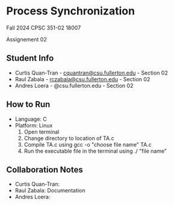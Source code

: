 # Process Synchronization
Fall 2024 CPSC 351-02 18007

Assignement 02

## Student Info
* Curtis Quan-Tran - cquantran@csu.fullerton.edu - Section 02
* Raul Zabala - rczabala@csu.fullerton.edu - Section 02
* Andres Loera - @csu.fullerton.edu - Section 02

## How to Run
* Language: C
* Platform: Linux
  1. Open terminal
  2. Change directory to location of TA.c
  3. Compile TA.c using gcc -o "choose file name" TA.c
  4. Run the executable file in the terminal using ./ "file name" <number of students>

## Collaboration Notes
* Curtis Quan-Tran:
* Raul Zabala: Documentation
* Andres Loera:
